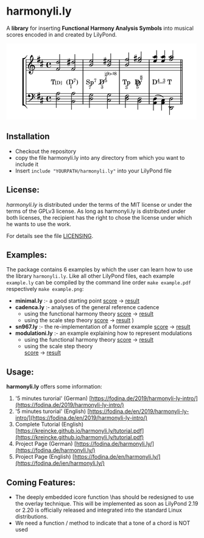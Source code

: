 # harmonyli.ly

A **library** for inserting **Functional Harmony Analysis Symbols** into musical 
scores encoded in and created by LilyPond.

![harmonyli.ly reference cadence](img/cadenca-func.png)

## Installation
* Checkout the repository
* copy the file harmonyli.ly into any directory from which you want to include it
* Insert `include "YOURPATH/harmonyli.ly"` into your LilyPond file

## License:

_harmonyli.ly_ is distributed under the terms of the MIT license or under 
the terms of the GPLv3 license. As long as harmonyli.ly is distributed under 
both licenses, the recipient has the right to chose the license under which he
wants to use the work.

For details see the file [LICENSING](./LICENSING).

## Examples:

The package contains 6 examples by which the user can learn how to use
the library `harmonyli.ly`. Like all other LilyPond files, each example 
`example.ly` can be compiled by the command line order `make example.pdf` 
respectively `make example.png`:

* **minimal.ly** :- a good starting point
   [score](./minimal.ly) &rarr; [result](./img/minimal.png) 
* **cadenca.ly** :- analyses of the general reference cadence 
  * using the functional harmony theory 
   [score](./cadenca-func.ly) &rarr; [result](./img/cadenca-func.png) 
  * using the scale step theory
   [score](./cadenca-scale.ly) &rarr; [result](./img/cadenca-scale.png) )
* **sn967.ly** :- the re-implementation of a former example
   [score](./sn967.ly) &rarr; [result](./img/sn967.png) 
* **modulationi.ly** :- an example explaining how to represent modulations
  * using the functional harmony theory 
   [score](./modulation-func.ly) &rarr; [result](./img/modulation-func.png) 
  * using the scale step theory  
   [score](./modulation-scale.ly) &rarr; [result](./img/modulation-scale.png) 


## Usage:

**harmonyli.ly** offers some information:

1. '5 minutes turorial' (German)
[https://fodina.de/2019/harmonyli-ly-intro/](https://fodina.de/2019/harmonyli-ly-intro/)
2. '5 minutes turorial' (English)
[https://fodina.de/en/2019/harmonyli-ly-intro/](https://fodina.de/en/2019/harmonyli-ly-intro/)
3. Complete Tutorial (English)
[https://kreincke.github.io/harmonyli.ly/tutorial.pdf](https://kreincke.github.io/harmonyli.ly/tutorial.pdf)
4. Project Page (German)
[https://fodina.de/harmonyli.ly/](https://fodina.de/harmonyli.ly/)
5. Project Page (English)
[https://fodina.de/en/harmonyli.ly/](https://fodina.de/ien/harmonyli.ly/)

## Coming Features:

* The deeply embedded icore function \has should be redesigned to use the overlay technique.
  This will be implemented as soon as LilyPond 2.19 or 2.20 is officially released and
  integrated into the standard Linux distributions.
* We need a function / method to indicate that a tone of a chord is NOT used



